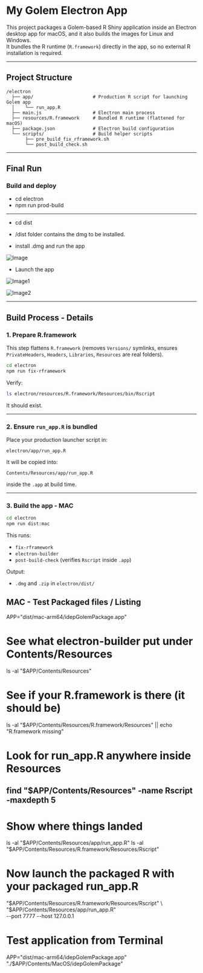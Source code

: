 # My Golem Electron App

This project packages a Golem-based R Shiny application inside an Electron desktop app for macOS, and it also builds the images for Linux and Windows.  
It bundles the R runtime (`R.framework`) directly in the app, so no external R installation is required.

---

## Project Structure
```
/electron
  ├── app/                      # Production R script for launching Golem app
  │    └── run_app.R
  ├── main.js                   # Electron main process
  ├── resources/R.framework     # Bundled R runtime (flattened for macOS)
  ├── package.json              # Electron build configuration
  └── scripts/                  # Build helper scripts
       ├── pre_build_fix_rframework.sh
       └── post_build_check.sh
```

---

## Final Run

### Build and deploy

  - cd electron  
  - npm run prod-build

----

  - cd dist

  - /dist folder contains the dmg to be installed. 

  - install .dmg and run the app


![Image](docs/image.png)

  - Launch the app 



![Image1](docs/image-1.png)

![Image2](docs/image-2.png)

---------

## Build Process - Details

### 1. Prepare R.framework
This step flattens `R.framework` (removes `Versions/` symlinks, ensures `PrivateHeaders`, `Headers`, `Libraries`, `Resources` are real folders).
```bash
cd electron
npm run fix-rframework
```

Verify:
```bash
ls electron/resources/R.framework/Resources/bin/Rscript
```
It should exist.

---

### 2. Ensure `run_app.R` is bundled
Place your production launcher script in:
```
electron/app/run_app.R
```
It will be copied into:
```
Contents/Resources/app/run_app.R
```
inside the `.app` at build time.

---

### 3. Build the app - MAC
```bash
cd electron
npm run dist:mac
```

This runs:
- `fix-rframework`
- `electron-builder`
- `post-build-check` (verifies `Rscript` inside `.app`)

Output:
- `.dmg` and `.zip` in `electron/dist/`


## MAC - Test Packaged files / Listing

APP="dist/mac-arm64/idepGolemPackage.app"
# See what electron-builder put under Contents/Resources
ls -al "$APP/Contents/Resources"
# See if your R.framework is there (it should be)
ls -al "$APP/Contents/Resources/R.framework/Resources" || echo "R.framework missing"
# Look for run_app.R anywhere inside Resources
find "$APP/Contents/Resources" -name Rscript -maxdepth 5
-------

# Show where things landed
ls -al "$APP/Contents/Resources/app/run_app.R"
ls -al "$APP/Contents/Resources/R.framework/Resources/Rscript"

# Now launch the packaged R with your packaged run_app.R
"$APP/Contents/Resources/R.framework/Resources/Rscript" \
  "$APP/Contents/Resources/app/run_app.R" \
  --port 7777 --host 127.0.0.1

# Test application from Terminal
APP="dist/mac-arm64/idepGolemPackage.app" 
"./$APP/Contents/MacOS/idepGolemPackage"

